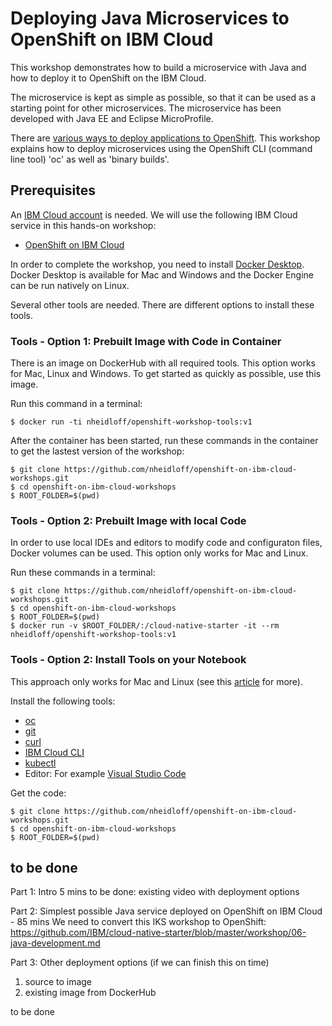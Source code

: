 # Deploying Java Microservices to OpenShift on IBM Cloud

This workshop demonstrates how to build a microservice with Java and how to deploy it to OpenShift on the IBM Cloud.

The microservice is kept as simple as possible, so that it can be used as a starting point for other microservices. The microservice has been developed with Java EE and Eclipse MicroProfile.

There are [various ways to deploy applications to OpenShift](http://heidloff.net/article/deploying-open-liberty-microservices-openshift/). This workshop explains how to deploy microservices using the OpenShift CLI (command line tool) 'oc' as well as 'binary builds'.


## Prerequisites

An [IBM Cloud account](https://cloud.ibm.com/registration) is needed. We will use the following IBM Cloud service in this hands-on workshop:

* [OpenShift on IBM Cloud](https://cloud.ibm.com/kubernetes/catalog/openshiftcluster)

In order to complete the workshop, you need to install [Docker Desktop](https://docs.docker.com/install/). Docker Desktop is available for Mac and Windows and the Docker Engine can be run natively on Linux.

Several other tools are needed. There are different options to install these tools.

### Tools - Option 1: Prebuilt Image with Code in Container

There is an image on DockerHub with all required tools. This option works for Mac, Linux and Windows. To get started as quickly as possible, use this image.

Run this command in a terminal:

```
$ docker run -ti nheidloff/openshift-workshop-tools:v1
```

After the container has been started, run these commands in the container to get the lastest version of the workshop:

```
$ git clone https://github.com/nheidloff/openshift-on-ibm-cloud-workshops.git
$ cd openshift-on-ibm-cloud-workshops
$ ROOT_FOLDER=$(pwd)
```

### Tools - Option 2: Prebuilt Image with local Code

In order to use local IDEs and editors to modify code and configuraton files, Docker volumes can be used. This option only works for Mac and Linux.

Run these commands in a terminal:

```
$ git clone https://github.com/nheidloff/openshift-on-ibm-cloud-workshops.git
$ cd openshift-on-ibm-cloud-workshops
$ ROOT_FOLDER=$(pwd)
$ docker run -v $ROOT_FOLDER/:/cloud-native-starter -it --rm nheidloff/openshift-workshop-tools:v1
```

### Tools - Option 2: Install Tools on your Notebook

This approach only works for Mac and Linux (see this [article](https://suedbroecker.net/2019/08/27/definition-of-a-dockerfile-to-use-bash-scripts-on-a-windows-10-machine-for-our-cloud-native-starter-workshop/) for more).

Install the following tools:

- [oc](https://cloud.ibm.com/docs/containers?topic=containers-cs_cli_install#cli_oc)
- [git](https://git-scm.com/book/en/v2/Getting-Started-Installing-Git) 
- [curl](https://curl.haxx.se/download.html)
- [IBM Cloud CLI](https://cloud.ibm.com/docs/home/tools)
- [kubectl](https://kubernetes.io/docs/tasks/tools/install-kubectl/)
- Editor: For example [Visual Studio Code](https://code.visualstudio.com/) 

Get the code:

```
$ git clone https://github.com/nheidloff/openshift-on-ibm-cloud-workshops.git
$ cd openshift-on-ibm-cloud-workshops
$ ROOT_FOLDER=$(pwd)
```



## to be done


Part 1: Intro 5 mins
to be done: existing video with deployment options

Part 2: Simplest possible Java service deployed on OpenShift on IBM Cloud - 85 mins
We need to convert this IKS workshop to OpenShift: https://github.com/IBM/cloud-native-starter/blob/master/workshop/06-java-development.md

Part 3: Other deployment options (if we can finish this on time)
1. source to image
2. existing image from DockerHub


to be done